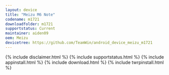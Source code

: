 ```yaml
---
layout: device
title: "Meizu M6 Note"
codename: m1721
downloadfolder: m1721 
supportstatus: Current
maintainer: aiden09 
oem: Meizu
devicetree: https://github.com/TeamWin/android_device_meizu_m1721
--- 
```


{% include disclaimer.html %}
{% include supportstatus.html %}
{% include appinstall.html %}
{% include download.html %}
{% include twrpinstall.html %}
